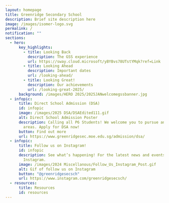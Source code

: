 ```yaml
---
layout: homepage
title: Greenridge Secondary School
description: Brief site description here
image: /images/isomer-logo.svg
permalink: /
notification: ""
sections:
  - hero:
      key_highlights:
        - title: Looking Back
          description: The GSS experience
          url: https://sway.cloud.microsoft/yBYBvs78UTstYMqk?ref=Link
        - title: Looking Ahead
          description: Important dates
          url: /looking-ahead/
        - title: Looking Great!
          description: Our achievements
          url: /looking-great-2025/
      background: /images/HERO 2025/2025JANwelcomegssbanner.jpg
  - infopic:
      title: Direct School Admission (DSA)
      id: infopic
      image: /images/2025 DSA/DSAEdited111.gif
      alt: Direct School Admission Poster
      description: Calling all P6 Students! We welcome you to pursue any of our talent
        areas. Apply for DSA now!
      button: Find out more
      url: https://www.greenridgesec.moe.edu.sg/admission/dsa/
  - infopic:
      title: Follow us on Instagram!
      id: infopic
      description: See what’s happening! For the latest news and events, follow us on
        Instagram.
      image: /images/2024 Miscellanous/Follow_Us_Instagram_Post.gif
      alt: Gif of follow us on Instagram
      button: "@greenridgesecsch"
      url: https://www.instagram.com/greenridgesecsch/
  - resources:
      title: Resources
      id: resources
---
```

